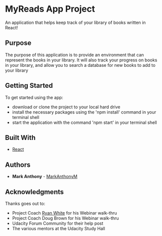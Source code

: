 # MyReads App Project
An application that helps keep track of your library of books written in React!

## Purpose  
The purpose of this application is to provide an environment that can represent the books in your library. It will also track your progress on books in your library, and allow you to search a database for new books to add to your library

## Getting Started

To get started using the app:

* download or clone the project to your local hard drive
* install the necessary packages using the 'npm install' command in your terminal shell
* start the application with the command 'npm start' in your terminal shell

## Built With

* [React](https://reactjs.org/)

## Authors
* **Mark Anthony** - [MarkAnthonyM](https://github.com/MarkAnthonyM)

## Acknowledgments

Thanks goes out to:

* Project Coach [Ryan White](https://ryanwaite.info/) for his Webinar walk-thru
* Project Coach Doug Brown for his Webinar walk-thru
* Udacity Forum Community for their help post
* The various mentors at the Udacity Study Hall
